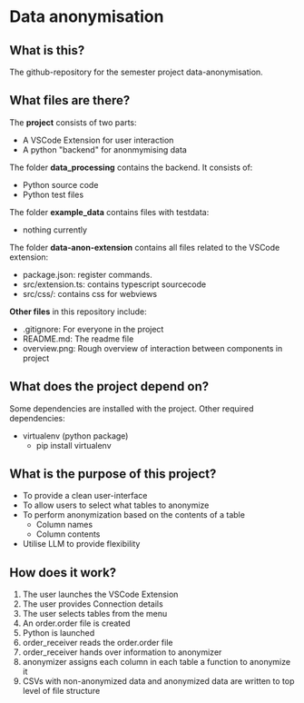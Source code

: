 # Data anonymisation

##  What is this?
The github-repository for the semester project data-anonymisation.

## What files are there?
The **project** consists of two parts:
+ A VSCode Extension for user interaction
+ A python "backend" for anonmymising data

The folder **data_processing** contains the backend. It consists of:
+ Python source code
+ Python test files

The folder **example_data** contains files with testdata:
+ nothing currently

The folder **data-anon-extension** contains all files related to the VSCode extension:
+ package.json: register commands.
+ src/extension.ts: contains typescript sourcecode
+ src/css/: contains css for webviews

**Other files** in this repository include:
+ .gitignore: For everyone in the project
+ README.md: The readme file
+ overview.png: Rough overview of interaction between components in project

## What does the project depend on?
Some dependencies are installed with the project.
Other required dependencies:
+ virtualenv (python package)
	+ pip install virtualenv

## What is the purpose of this project?
+ To provide a clean user-interface
+ To allow users to select what tables to anonymize
+ To perform anonymization based on the contents of a table
	+ Column names
	+ Column contents
+ Utilise LLM to provide flexibility

## How does it work?
1. The user launches the VSCode Extension
2. The user provides Connection details
3. The user selects tables from the menu
4. An order.order file is created
5. Python is launched
6. order_receiver reads the order.order file
7. order_receiver hands over information to anonymizer
8. anonymizer assigns each column in each table a function to anonymize it
9. CSVs with non-anonymized data and anonymized data are written to top level of file structure
